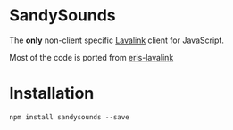 # SandySounds

The **only** non-client specific [Lavalink](https://github.com/Frederikam/Lavalink) client for JavaScript.

Most of the code is ported from [eris-lavalink](https://github.com/briantanner/eris-lavalink)

# Installation
`npm install sandysounds --save`
